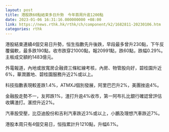 ```yaml
---
layout: post
title: 港股跌60點結束多日升勢　今年首周升逾1200點
date: 2023-01-06 16:31:16.000000000 +08:00
link: https://news.rthk.hk/rthk/ch/component/k2/1682811-20230106.htm
categories: rthk
---
```


港股結束連續4個交易日升勢，恒生指數先升後跌，早段最多曾升230點，下午反覆偏軟，最多跌190點，收市跌穿21000點，報20991點，跌60點，跌幅0.29%。主板成交額約1483億元。

外電報道，內地或放寬房企融資三條紅線考核，內房、物管股向好，碧桂園升近6%，華潤置地、碧桂園服務升近2%或以上。

科技指數表現較差跌1.4%，ATMXJ個別發展，阿里巴巴升2%，美團挫逾4%。

金融股走勢不一，友邦跌1%，渣打升逾4%收市，第一阿布扎比銀行確認曾評估收購渣打。滙控升近2%。

汽車股受壓，比亞迪股份和吉利汽車跌近3%或以上，小鵬及理想汽車跌近7%。

港股本周只有4個交易日，恒指累計升1210點，升幅6.1%。
